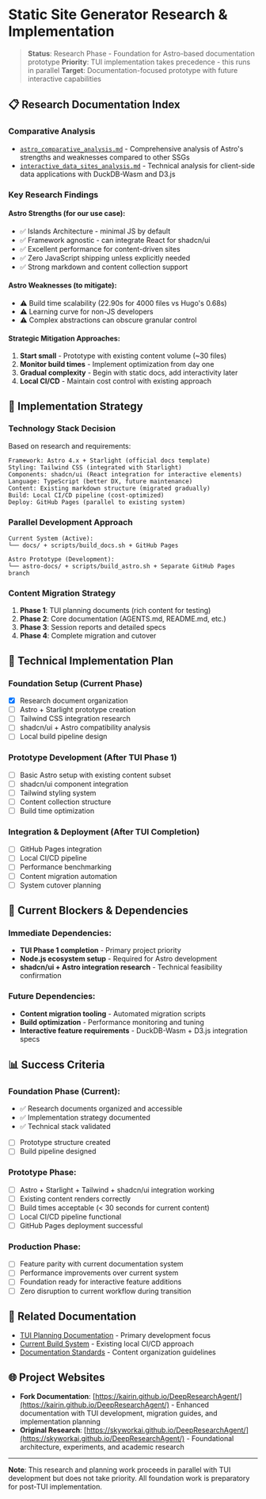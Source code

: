 # Static Site Generator Research & Implementation

> **Status**: Research Phase - Foundation for Astro-based documentation prototype
> **Priority**: TUI implementation takes precedence - this runs in parallel
> **Target**: Documentation-focused prototype with future interactive capabilities

## 📋 Research Documentation Index

### **Comparative Analysis**
- [`astro_comparative_analysis.md`](./astro_comparative_analysis.md) - Comprehensive analysis of Astro's strengths and weaknesses compared to other SSGs
- [`interactive_data_sites_analysis.md`](./interactive_data_sites_analysis.md) - Technical analysis for client-side data applications with DuckDB-Wasm and D3.js

### **Key Research Findings**

#### **Astro Strengths (for our use case):**
- ✅ Islands Architecture - minimal JS by default
- ✅ Framework agnostic - can integrate React for shadcn/ui
- ✅ Excellent performance for content-driven sites
- ✅ Zero JavaScript shipping unless explicitly needed
- ✅ Strong markdown and content collection support

#### **Astro Weaknesses (to mitigate):**
- ⚠️ Build time scalability (22.90s for 4000 files vs Hugo's 0.68s)
- ⚠️ Learning curve for non-JS developers
- ⚠️ Complex abstractions can obscure granular control

#### **Strategic Mitigation Approaches:**
1. **Start small** - Prototype with existing content volume (~30 files)
2. **Monitor build times** - Implement optimization from day one
3. **Gradual complexity** - Begin with static docs, add interactivity later
4. **Local CI/CD** - Maintain cost control with existing approach

## 🎯 Implementation Strategy

### **Technology Stack Decision**
Based on research and requirements:

```
Framework: Astro 4.x + Starlight (official docs template)
Styling: Tailwind CSS (integrated with Starlight)
Components: shadcn/ui (React integration for interactive elements)
Language: TypeScript (better DX, future maintenance)
Content: Existing markdown structure (migrated gradually)
Build: Local CI/CD pipeline (cost-optimized)
Deploy: GitHub Pages (parallel to existing system)
```

### **Parallel Development Approach**
```
Current System (Active):
└── docs/ + scripts/build_docs.sh + GitHub Pages

Astro Prototype (Development):
└── astro-docs/ + scripts/build_astro.sh + Separate GitHub Pages branch
```

### **Content Migration Strategy**
1. **Phase 1**: TUI planning documents (rich content for testing)
2. **Phase 2**: Core documentation (AGENTS.md, README.md, etc.)
3. **Phase 3**: Session reports and detailed specs
4. **Phase 4**: Complete migration and cutover

## 🔧 Technical Implementation Plan

### **Foundation Setup (Current Phase)**
- [x] Research document organization
- [ ] Astro + Starlight prototype creation
- [ ] Tailwind CSS integration research
- [ ] shadcn/ui + Astro compatibility analysis
- [ ] Local build pipeline design

### **Prototype Development (After TUI Phase 1)**
- [ ] Basic Astro setup with existing content subset
- [ ] shadcn/ui component integration
- [ ] Tailwind styling system
- [ ] Content collection structure
- [ ] Build time optimization

### **Integration & Deployment (After TUI Completion)**
- [ ] GitHub Pages integration
- [ ] Local CI/CD pipeline
- [ ] Performance benchmarking
- [ ] Content migration automation
- [ ] System cutover planning

## 🚧 Current Blockers & Dependencies

### **Immediate Dependencies:**
- **TUI Phase 1 completion** - Primary project priority
- **Node.js ecosystem setup** - Required for Astro development
- **shadcn/ui + Astro integration research** - Technical feasibility confirmation

### **Future Dependencies:**
- **Content migration tooling** - Automated migration scripts
- **Build optimization** - Performance monitoring and tuning
- **Interactive feature requirements** - DuckDB-Wasm + D3.js integration specs

## 📊 Success Criteria

### **Foundation Phase (Current):**
- ✅ Research documents organized and accessible
- ✅ Implementation strategy documented
- ✅ Technical stack validated
- [ ] Prototype structure created
- [ ] Build pipeline designed

### **Prototype Phase:**
- [ ] Astro + Starlight + Tailwind + shadcn/ui integration working
- [ ] Existing content renders correctly
- [ ] Build times acceptable (< 30 seconds for current content)
- [ ] Local CI/CD pipeline functional
- [ ] GitHub Pages deployment successful

### **Production Phase:**
- [ ] Feature parity with current documentation system
- [ ] Performance improvements over current system
- [ ] Foundation ready for interactive feature additions
- [ ] Zero disruption to current workflow during transition

## 🔗 Related Documentation

- [TUI Planning Documentation](../../planning/tui/) - Primary development focus
- [Current Build System](../../../scripts/) - Existing local CI/CD approach
- [Documentation Standards](../../standards/) - Content organization guidelines

## 🌐 Project Websites

- **Fork Documentation**: [https://kairin.github.io/DeepResearchAgent/](https://kairin.github.io/DeepResearchAgent/) - Enhanced documentation with TUI development, migration guides, and implementation planning
- **Original Research**: [https://skyworkai.github.io/DeepResearchAgent/](https://skyworkai.github.io/DeepResearchAgent/) - Foundational architecture, experiments, and academic research

---

**Note**: This research and planning work proceeds in parallel with TUI development but does not take priority. All foundation work is preparatory for post-TUI implementation.